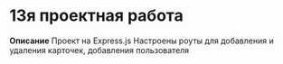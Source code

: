 # 13я проектная работа

**Описание**
Проект на Express.js 
Настроены роуты для добавления и удаления карточек, добавления пользователя
